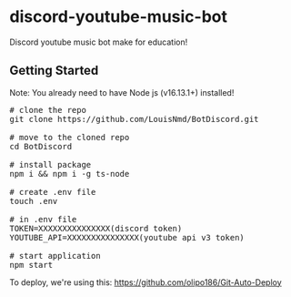 # discord-youtube-music-bot

Discord youtube music bot make for education!

## Getting Started
Note: You already need to have Node js (v16.13.1+) installed!
<pre>
# clone the repo
git clone https://github.com/LouisNmd/BotDiscord.git

# move to the cloned repo
cd BotDiscord

# install package
npm i && npm i -g ts-node

# create .env file
touch .env

# in .env file
TOKEN=XXXXXXXXXXXXXXX(discord token)
YOUTUBE_API=XXXXXXXXXXXXXXX(youtube api v3 token)

# start application
npm start
</pre>

To deploy, we're using this: https://github.com/olipo186/Git-Auto-Deploy
